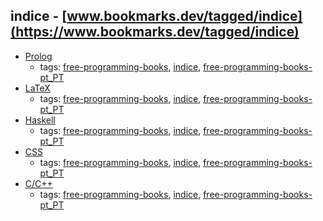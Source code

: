 indice - [www.bookmarks.dev/tagged/indice](https://www.bookmarks.dev/tagged/indice)
---
* [Prolog](#prolog)
    * tags: [free-programming-books](../tagged/free-programming-books.md), [indice](../tagged/indice.md), [free-programming-books-pt_PT](../tagged/free-programming-books-pt_PT.md)
* [LaTeX](#latex)
    * tags: [free-programming-books](../tagged/free-programming-books.md), [indice](../tagged/indice.md), [free-programming-books-pt_PT](../tagged/free-programming-books-pt_PT.md)
* [Haskell](#haskell)
    * tags: [free-programming-books](../tagged/free-programming-books.md), [indice](../tagged/indice.md), [free-programming-books-pt_PT](../tagged/free-programming-books-pt_PT.md)
* [CSS](#css)
    * tags: [free-programming-books](../tagged/free-programming-books.md), [indice](../tagged/indice.md), [free-programming-books-pt_PT](../tagged/free-programming-books-pt_PT.md)
* [C/C++](#cc)
    * tags: [free-programming-books](../tagged/free-programming-books.md), [indice](../tagged/indice.md), [free-programming-books-pt_PT](../tagged/free-programming-books-pt_PT.md)
